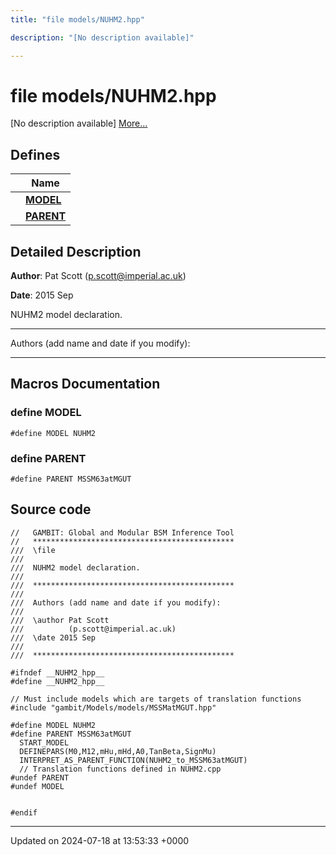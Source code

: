 ```yaml
---
title: "file models/NUHM2.hpp"

description: "[No description available]"

---
```


# file models/NUHM2.hpp

[No description available] [More...](#detailed-description)

## Defines

|                | Name           |
| -------------- | -------------- |
|  | **[MODEL](/documentation/code/files/nuhm2_8hpp/#define-model)**  |
|  | **[PARENT](/documentation/code/files/nuhm2_8hpp/#define-parent)**  |

## Detailed Description


**Author**: Pat Scott ([p.scott@imperial.ac.uk](mailto:p.scott@imperial.ac.uk)) 

**Date**: 2015 Sep

NUHM2 model declaration.



------------------

Authors (add name and date if you modify):



------------------




## Macros Documentation

### define MODEL

```
#define MODEL NUHM2
```


### define PARENT

```
#define PARENT MSSM63atMGUT
```


## Source code

```
//   GAMBIT: Global and Modular BSM Inference Tool
//   *********************************************
///  \file
///
///  NUHM2 model declaration.
///
///  *********************************************
///
///  Authors (add name and date if you modify):
///
///  \author Pat Scott
///          (p.scott@imperial.ac.uk)
///  \date 2015 Sep
///
///  *********************************************

#ifndef __NUHM2_hpp__
#define __NUHM2_hpp__

// Must include models which are targets of translation functions
#include "gambit/Models/models/MSSMatMGUT.hpp"

#define MODEL NUHM2
#define PARENT MSSM63atMGUT
  START_MODEL
  DEFINEPARS(M0,M12,mHu,mHd,A0,TanBeta,SignMu)
  INTERPRET_AS_PARENT_FUNCTION(NUHM2_to_MSSM63atMGUT)
  // Translation functions defined in NUHM2.cpp
#undef PARENT
#undef MODEL


#endif
```


-------------------------------

Updated on 2024-07-18 at 13:53:33 +0000
